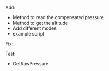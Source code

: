 Add:
- Method to read the compensated pressure
- Method to get the altitude
- Add different modes
- example script

Fix:

Test:
- GetRawPressure
